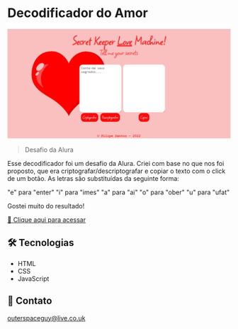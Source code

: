 # Decodificador do Amor

![preview](./.github/preview.png)

> Desafio da Alura

Esse decodificador foi um desafio da Alura. Criei com base no que nos foi proposto, que era criptografar/descriptografar e copiar o texto com o click de um botão. 
As letras são substituídas da seguinte forma:

"e" para "enter"
"i" para "imes"
"a" para "ai"
"o" para "ober"
"u" para "ufat"

Gostei muito do resultado!

[🔗 Clique aqui para acessar](https://filipesantos07.github.io/decodificador/)

## 🛠️ Tecnologias

- HTML
- CSS
- JavaScript

## 💛 Contato

outerspaceguy@live.co.uk
